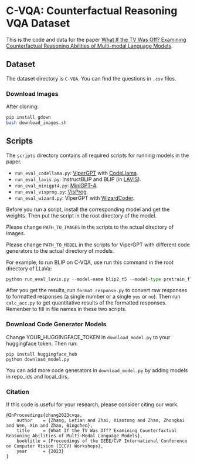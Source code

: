 # C-VQA: Counterfactual Reasoning VQA Dataset

This is the code and data for the paper [What If the TV Was Off? Examining Counterfactual Reasoning Abilities of Multi-modal Language Models](https://arxiv.org/abs/2310.06627).

## Dataset

The dataset directory is `C-VQA`. You can find the questions in `.csv` files. 


### Download Images

After cloning:

```bash
pip install gdown
bash download_images.sh
```

## Scripts

The `scripts` directory contains all required scripts for running models in the paper. 
- `run_eval_codellama.py`: [ViperGPT](https://github.com/cvlab-columbia/viper) with [CodeLlama](https://github.com/facebookresearch/codellama).
- `run_eval_lavis.py`:  InstructBLIP and BLIP (in [LAVIS](https://github.com/salesforce/LAVIS)).
- `run_eval_minigpt4.py`: [MiniGPT-4](https://github.com/Vision-CAIR/MiniGPT-4).
- `run_eval_visprog.py`: [VisProg](https://github.com/allenai/visprog).
- `run_eval_wizard.py`: ViperGPT with [WizardCoder](https://github.com/nlpxucan/WizardLM/tree/main/WizardCoder).


Before you run a script, install the corresponding model and get the weights. Then put the script in the root directory of the model.

Please change `PATH_TO_IMAGES` in the scripts to the actual directory of images.

Please change `PATH_TO_MODEL` in the scripts for ViperGPT with different code generators to the actual directory of models.

For example, to run BLIP on C-VQA, use run this command in the root directory of LLaVa:

```python
python run_eval_lavis.py --model-name blip2_t5 --model-type pretrain_flant5xxl --query PATH_TO_CSV_FILE
```

After you get the results, run `format_response.py` to convert raw responses to formatted responses (a single number or a single `yes` or `no`). Then run `calc_acc.py` to get quantitative results of the formatted responses. Remenber to fill in file names in these two scripts.


### Download Code Generator Models

Change YOUR_HUGGINGFACE_TOKEN in `download_model.py` to your huggingface token. Then run:

```
pip install huggingface_hub
python download_model.py
```

You can add more code generators in `download_model.py` by adding models in repo_ids and local_dirs.


### Citation

If this code is useful for your research, please consider citing our work.

```
@InProceedings{zhang2023cvqa,
    author    = {Zhang, Letian and Zhai, Xiaotong and Zhao, Zhongkai and Wen, Xin and Zhao, Bingchen},
    title     = {What If the TV Was Off? Examining Counterfactual Reasoning Abilities of Multi-Modal Language Models},
    booktitle = {Proceedings of the IEEE/CVF International Conference on Computer Vision (ICCV) Workshops},
    year      = {2023}
}
```
